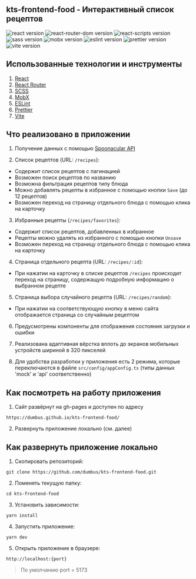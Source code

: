 ## kts-frontend-food - Интерактивный список рецептов

![react version](https://img.shields.io/badge/react-18.3.1-brightgreen)
![react-router-dom version](https://img.shields.io/badge/react--router--dom-6-brightgreen)
![react-scripts version](https://img.shields.io/badge/react--scripts-5.0.1-brightgreen)
![sass version](https://img.shields.io/badge/sass-1.80.6-brightgreen)
![mobx version](https://img.shields.io/badge/mobx-6.13.5-brightgreen)
![eslint version](https://img.shields.io/badge/eslint-8.56.0-brightgreen)
![prettier version](https://img.shields.io/badge/prettier-3.3.3-brightgreen)
![vite version](https://img.shields.io/badge/vite-5.4.10-brightgreen)

## Использованные технологии и инструменты

1. [React](https://react.dev/)
2. [React Router](https://reactrouter.com/en/main)
3. [SCSS](https://sass-lang.com/)
4. [MobX](https://mobx.js.org/)
5. [ESLint](https://eslint.org/)
6. [Prettier](https://prettier.io/)
7. [Vite](https://vite.dev/)

## Что реализовано в приложении

1. Получение данных с помощью [Spoonacular API](https://spoonacular.com/food-api/docs)

2. Список рецептов (URL: `/recipes`):

- Содержит список рецептов с пагинацией
- Возможен поиск рецептов по названию
- Возможна фильтрация рецептов типу блюда
- Можно добавлять рецепты в избранное с помощью кнопки `Save` (до 12 рецептов)
- Возможен переход на страницу отдельного блюда с помощью клика на карточку

3. Избранные рецепты (`/recipes/favorites`):

- Содержит список рецептов, добавленных в избранное
- Рецепты можно удалять из избранного с помощью кнопки `Unsave`
- Возможен переход на страницу отдельного блюда с помощью клика на карточку

4. Страница отдельного рецепта (URL: `/recipes/:id`):

- При нажатии на карточку в списке рецептов `/recipes` происходит переход на страницу, содержащую подробную информацию о выбранном рецепте

5. Страница выбора случайного рецепта (URL: `/recipes/random`):

- При нажатии на соответствующую кнопку в меню сайта отображается страница со случайным рецептом

6. Предусмотрены компоненты для отображения состояния загрузки и ошибки

7. Реализована адаптивная вёрстка вплоть до экранов мобильных устройств шириной в 320 пикселей

8. Для удобства разработки у приложения есть 2 режима, которые переключаются в файле `src/config/appConfig.ts` (типы данных 'mock' и 'api' соответственно)

## Как посмотреть на работу приложения

1. Сайт развёрнут на gh-pages и доступен по адресу

```
https://dumbus.github.io/kts-frontend-food/
```

2. Развернуть приложение локально (см. далее)

## Как развернуть приложение локально

1. Скопировать репозиторий:

```
git clone https://github.com/dumbus/kts-frontend-food.git
```

2. Поменять текущую папку:

```
cd kts-frontend-food
```

3. Установить зависимости:

```
yarn install
```

4. Запустить приложение:

```
yarn dev
```

5. Открыть приложение в браузере:

```
http://localhost:{port}
```

> По умолчанию port = 5173
